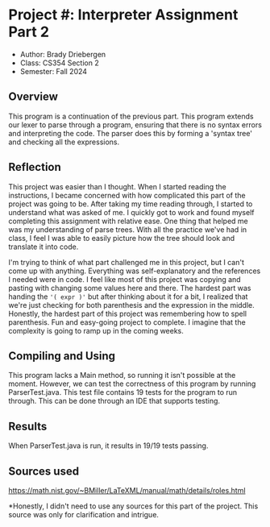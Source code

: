 # Project #: Interpreter Assignment Part 2

* Author: Brady Driebergen
* Class: CS354 Section 2
* Semester: Fall 2024

## Overview

This program is a continuation of the previous part. This program extends
our lexer to parse through a program, ensuring that there is no syntax
errors and interpreting the code. The parser does this by forming a 'syntax
tree' and checking all the expressions.

## Reflection

This project was easier than I thought. When I started reading the instructions,
I became concerned with how complicated this part of the project was going to be.
After taking my time reading through, I started to understand what was asked of me.
I quickly got to work and found myself completing this assignment with relative
ease. One thing that helped me was my understanding of parse trees. With all the
practice we've had in class, I feel I was able to easily picture how the tree
should look and translate it into code.

I'm trying to think of what part challenged me in this project, but I can't come up
with anything. Everything was self-explanatory and the references I needed were in
code. I feel like most of this project was copying and pasting with changing some 
values here and there. The hardest part was handing the ```'( expr )'``` but after
thinking about it for a bit, I realized that we're just checking for both
parenthesis and the expression in the middle. Honestly, the hardest part of this
project was remembering how to spell parenthesis. Fun and easy-going project to 
complete. I imagine that the complexity is going to ramp up in the coming weeks. 

## Compiling and Using

This program lacks a Main method, so running it isn't possible at the moment. However,
we can test the correctness of this program by running ParserTest.java. This test file
contains 19 tests for the program to run through. This can be done through an IDE that
supports testing.

## Results

When ParserTest.java is run, it results in 19/19 tests passing.

## Sources used

https://math.nist.gov/~BMiller/LaTeXML/manual/math/details/roles.html

*Honestly, I didn't need to use any sources for this part of the project.
This source was only for clarification and intrigue. 
